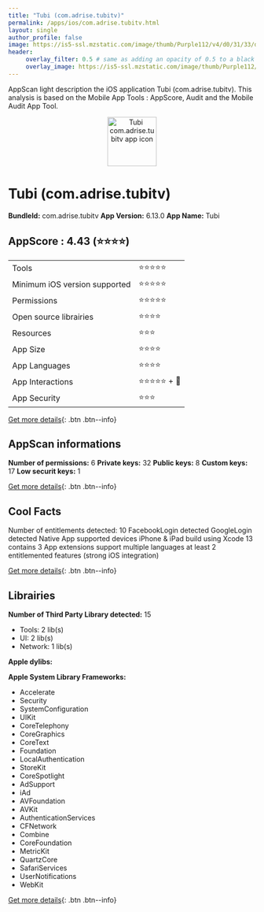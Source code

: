 ```yaml
---
title: "Tubi (com.adrise.tubitv)"
permalink: /apps/ios/com.adrise.tubitv.html
layout: single
author_profile: false
image: https://is5-ssl.mzstatic.com/image/thumb/Purple112/v4/d0/31/33/d03133c5-2075-9062-16e3-23c9b2f30906/AppIcon-1x_U007emarketing-0-0-0-7-0-0-85-220.png/512x512bb.jpg
header: 
     overlay_filter: 0.5 # same as adding an opacity of 0.5 to a black background
     overlay_image: https://is5-ssl.mzstatic.com/image/thumb/Purple112/v4/d0/31/33/d03133c5-2075-9062-16e3-23c9b2f30906/AppIcon-1x_U007emarketing-0-0-0-7-0-0-85-220.png/512x512bb.jpg
---
```

AppScan light description the iOS application Tubi (com.adrise.tubitv). This analysis is based on the Mobile App Tools : AppScore, Audit and the Mobile Audit App Tool.

  
  
<div style="text-align: center;"><img src="https://is5-ssl.mzstatic.com/image/thumb/Purple112/v4/d0/31/33/d03133c5-2075-9062-16e3-23c9b2f30906/AppIcon-1x_U007emarketing-0-0-0-7-0-0-85-220.png/512x512bb.jpg" width="100" height="100" alt="Tubi com.adrise.tubitv app icon"></div>  
  
# Tubi (com.adrise.tubitv)

**BundleId:** com.adrise.tubitv
**App Version:** 6.13.0
**App Name:** Tubi


## AppScore : 4.43 (⭐️⭐️⭐️⭐️) 

<table>
<tr><td> Tools </td><td> ⭐️⭐️⭐️⭐️⭐️ </td></tr>
<tr><td> Minimum iOS version supported </td><td> ⭐️⭐️⭐️⭐️⭐️ </td></tr>
<tr><td> Permissions </td><td> ⭐️⭐️⭐️⭐️⭐️ </td></tr>
<tr><td> Open source librairies </td><td> ⭐️⭐️⭐️⭐️ </td></tr>
<tr><td> Resources </td><td> ⭐️⭐️⭐️ </td></tr>
<tr><td> App Size </td><td> ⭐️⭐️⭐️⭐️ </td></tr>
<tr><td> App Languages </td><td> ⭐️⭐️⭐️⭐️ </td></tr>
<tr><td> App Interactions </td><td> ⭐️⭐️⭐️⭐️⭐️ + 🌟 </td></tr>
<tr><td> App Security </td><td> ⭐️⭐️⭐️ </td></tr>
</table>

[Get more details](/pricing.html){: .btn .btn--info}  
  
## AppScan informations 

**Number of permissions:** 6
**Private keys:** 32
**Public keys:** 8
**Custom keys:** 17
**Low securit keys:** 1
  
[Get more details](/pricing.html){: .btn .btn--info}

## Cool Facts

Number of entitlements detected: 10
FacebookLogin detected
GoogleLogin detected
Native App
supported devices iPhone & iPad
build using Xcode 13
contains 3 App extensions
support multiple languages
at least 2 entitlemented features (strong iOS integration)
  
[Get more details](/pricing.html){: .btn .btn--info}

## Librairies 
**Number of Third Party Library detected:** 15
- Tools: 2 lib(s)
- UI: 2 lib(s)
- Network: 1 lib(s)

**Apple dylibs:**


**Apple System Library Frameworks:**
- Accelerate
- Security
- SystemConfiguration
- UIKit
- CoreTelephony
- CoreGraphics
- CoreText
- Foundation
- LocalAuthentication
- StoreKit
- CoreSpotlight
- AdSupport
- iAd
- AVFoundation
- AVKit
- AuthenticationServices
- CFNetwork
- Combine
- CoreFoundation
- MetricKit
- QuartzCore
- SafariServices
- UserNotifications
- WebKit


  
[Get more details](/pricing.html){: .btn .btn--info}


